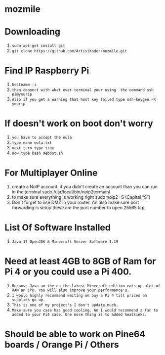 # mozmile 
# Downloading 
1) ```sudo apt-get install git```
2) ```git clone https://github.com/ArtistXoder/mozmile.git```

# Find IP Raspberry Pi 
1) ```hostname -i```
2) ```than connect with what ever terminal your using  the command ssh pi@yourip```
3) ```Also if you get a warning that host key failed type ssh-keygen -R yourip```

# If doesn't work on boot don't worry 
1) ```you have to accept the eula```
2) ```type nano eula.txt```
3) ```next turn type true```
4) ```now type bash Reboot.sh```

# For Multiplayer Online 

1) create a NoIP account. if you didn't create an account than you can run in the terminal sudo /usr/local/bin/noip2termainl 
2) to make sure everything is working right sudo noip2 ­-S (Capital “S”)
3) Don't forget to use DMZ in your router. An also make sure port forwarding is setup these are the port number to open 25565 tcp

# List Of Software Installed 
   1) ```Java 17 OpenJDK & Minecraft Server Software 1.19```
   
# Need at least 4GB to 8GB of Ram for Pi 4 or you could use a Pi 400.
1) ```Because Java an the an the latest Minecraft edition eats up alot of RAM an CPU. You will also improve your performance's.```
2) ```I would highly recommend waiting on buy a Pi 4 till prices an supplies go up.```
3) ```This is one of my project's I don't update much.```
4) ```Make sure you case has good cooling. An I would recommend a fan to added to your Pi4 case. One more thing is to added heatsinks.```

# Should be able to work on Pine64 boards / Orange Pi / Others
